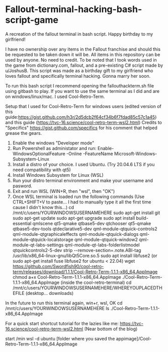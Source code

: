 # Fallout-terminal-hacking-bash-script-game
A recreation of the fallout terminal in bash script. Happy birthday to my girlfriend!

I have no ownership over any items in the Fallout franchise and should this be requested to be taken down it will be.
All items in this repository can be used by anyone. No need to credit. To be noted that I took words used in the game from dictionary.com, fallout, and a pre-existing C# script made by u/JoshusB.
This script was made as a birthday gift to my girlfriend who loves fallout and specifically terminal hacking. Gonna marry her soon.

To run this bash script I recommend opening the fallouthackterm.sh file using gitbash to play.
If you want to use the same terminal as I did and are on windows/linux/mac. I used Cool-Retro-Term.

Setup that I used for Cool-Retro-Term for windows users (edited version of this guide:https://gist.github.com/h3r/2d5dcb2f64cf34b6f7fdad85c57c1a45) and this guide (https://tvc-16.science/cool-retro-term-wsl2.html) Credits to "Specifics" https://gist.github.com/specifics for his comment that helped grease the gears.
1. Enable the windows "Developer mode"
2. Run Powershell as administator and run:
Enable-WindowsOptionalFeature -Online -FeatureName Microsoft-Windows-Subsystem-Linux
3. Install a distro of your choice. I used Ubuntu. (Try 20.04.6 LTS if you need compatibility with qt5)
4. Install Windows Subsystem for Linux (WSL)
5. Run your distro terminal environment and make your username and pasword.
6. Exit and run WSL (WIN+R, then "wsl", then "OK")
7. Once WSL terminal is loaded run the following commands (Use CTRL+SHIFT+V to paste... I had to manually type it all the first time cause I didn't know this...)
cd /mnt/c/users/YOURWINDOWSUSERNAMEHERE
sudo apt-get install git
sudo apt-get update
sudo apt-get upgrade
sudo apt install build-essential qmlscene qt5-qmake qtbase5-dev qtchooser qt5-qmake qtbase5-dev-tools qtdeclarative5-dev qml-module-qtquick-controls2 qml-module-qtgraphicaleffects qml-module-qtquick-dialogs qml-module-qtquick-localstorage qml-module-qtquick-window2 qml-module-qt-labs-settings qml-module-qt-labs-folderlistmodel qtquickcontrols2-5-dev
strip --remove-section=.note.ABI-tag /usr/lib/x86_64-linux-gnu/libQt5Core.so.5
sudo apt install libfuse2         (or sudo apt-get install fuse libfuse2 for ubuntu < 22.04)
wget https://github.com/Swordfish90/cool-retro-term/releases/download/1.1.1/Cool-Retro-Term-1.1.1-x86_64.AppImage
chmod a+x Cool-Retro-Term-1.1.1-x86_64.AppImage
./Cool-Retro-Term-1.1.1-x86_64.AppImage
(inside the cool-retro-terminal)
cd /mnt/c/users/YOURWINDOWSUSERNAMEHERE/WHEREYOUPLACEDTHEFILE (desktop... downloads)

In the future to run this terminal again,
win+r, wsl, OK
cd /mnt/c/users/YOURWINDOWSUSERNAMEHERE
ls
./Cool-Retro-Term-1.1.1-x86_64.AppImage

For a quick start shortcut tutorial for the lazies like me:
https://tvc-16.science/cool-retro-term-wsl2.html
(Near bottom of the blog)

start /min wsl -d ubuntu [folder where you saved the appimage]/Cool-Retro-Term-1.1.1-x86_64.AppImage 

